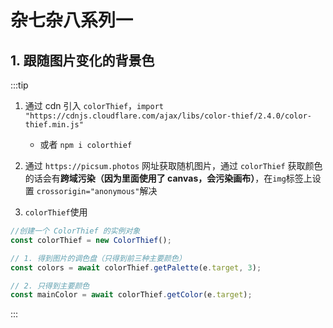 # 杂七杂八系列一

<script setup>
import BgFollowImg from './components/bgFollowImg.vue'

</script>

## 1. 跟随图片变化的背景色

<BgFollowImg/>

:::tip

1. 通过 cdn 引入 `colorThief`，`import "https://cdnjs.cloudflare.com/ajax/libs/color-thief/2.4.0/color-thief.min.js"`

   - 或者 `npm i colorthief `

2. 通过 `https://picsum.photos` 网址获取随机图片，通过 `colorThief` 获取颜色的话会有**跨域污染（因为里面使用了 canvas，会污染画布）**，在`img`标签上设置
   `crossorigin="anonymous"`解决

3. `colorThief`使用

```js
//创建一个 ColorThief 的实例对象
const colorThief = new ColorThief();

// 1. 得到图片的调色盘（只得到前三种主要颜色）
const colors = await colorThief.getPalette(e.target, 3);

// 2. 只得到主要颜色
const mainColor = await colorThief.getColor(e.target);
```

:::
